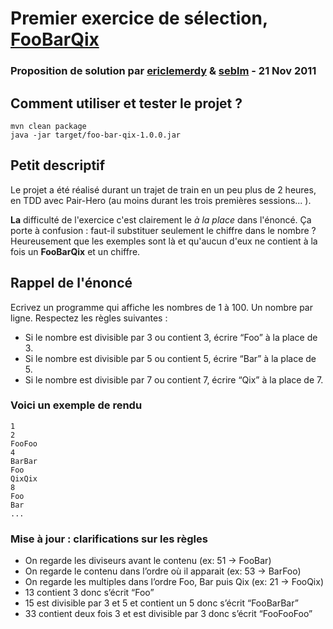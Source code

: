 # Premier exercice de sélection, [FooBarQix](http://www.code-story.net/2011/11/16/foobarqix.html) #

### Proposition de solution par [ericlemerdy](https://github.com/ericlemerdy) & [seblm](https://github.com/seblm) - 21 Nov 2011 ###

## Comment utiliser et tester le projet ? ##

	mvn clean package
	java -jar target/foo-bar-qix-1.0.0.jar

## Petit descriptif ##

Le projet a été réalisé durant un trajet de train en un peu plus de 2 heures, en TDD avec Pair-Hero (au moins durant les trois premières sessions... ).

**La** difficulté de l'exercice c'est clairement le _à la place_ dans l'énoncé. Ça porte à confusion : faut-il substituer seulement le chiffre dans le nombre ? Heureusement que les exemples sont là et qu'aucun d'eux ne contient à la fois un **FooBarQix** et un chiffre.

## Rappel de l'énoncé ##

Ecrivez un programme qui affiche les nombres de 1 à 100. Un nombre par ligne. Respectez les règles suivantes :

* Si le nombre est divisible par 3 ou contient 3, écrire &#8220;Foo&#8221; à la place de 3.</li>
* Si le nombre est divisible par 5 ou contient 5, écrire &#8220;Bar&#8221; à la place de 5.</li>
* Si le nombre est divisible par 7 ou contient 7, écrire &#8220;Qix&#8221; à la place de 7.</li>

### Voici un exemple de rendu ###

	1
	2
	FooFoo
	4
	BarBar
	Foo
	QixQix
	8
	Foo
	Bar
	...

### Mise à jour : clarifications sur les règles ###

* On regarde les diviseurs avant le contenu (ex: 51 -&gt; FooBar)
* On regarde le contenu dans l&#8217;ordre où il apparait (ex: 53 -&gt; BarFoo)
* On regarde les multiples dans l&#8217;ordre Foo, Bar puis Qix (ex: 21 -&gt; FooQix)
* 13 contient 3 donc s&#8217;écrit &#8220;Foo&#8221;
* 15 est divisible par 3 et 5 et contient un 5 donc s&#8217;écrit &#8220;FooBarBar&#8221;
* 33 contient deux fois 3 et est divisible par 3 donc s&#8217;écrit &#8220;FooFooFoo&#8221;
